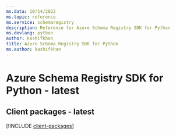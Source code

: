 ```yaml
---
ms.data: 10/14/2022
ms.topic: reference
ms.service: schemaregistry
description: Reference for Azure Schema Registry SDK for Python
ms.devlang: python
author: kashifkhan
title: Azure Schema Registry SDK for Python
ms.author: kashifkhan
---
```

# Azure Schema Registry SDK for Python - latest

## Client packages - latest
[!INCLUDE [client-packages](schema-registry-client-index.md)]